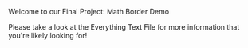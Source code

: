 Welcome to our Final Project: Math Border Demo


Please take a look at the Everything Text File for more information that you're likely looking for!
